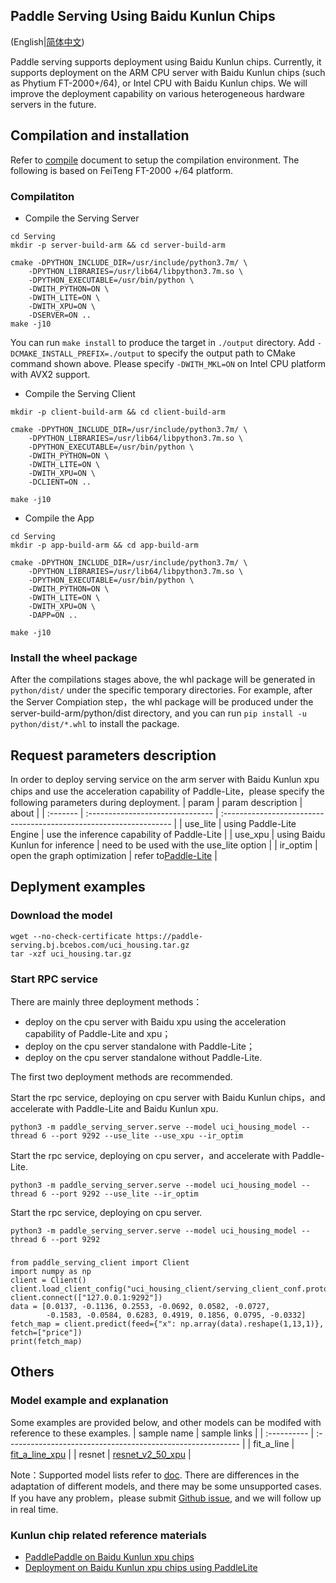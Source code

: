 ## Paddle Serving Using Baidu Kunlun Chips

(English|[简体中文](./Run_On_XPU_CN.md))

Paddle serving supports deployment using Baidu Kunlun chips. Currently, it supports deployment on the ARM CPU server with Baidu Kunlun chips
 (such as Phytium FT-2000+/64), or Intel CPU with Baidu Kunlun chips. We will improve
 the deployment capability on various heterogeneous hardware servers in the future. 

## Compilation and installation
Refer to [compile](Compile.md) document to setup the compilation environment. The following is based on FeiTeng FT-2000 +/64 platform.
### Compilatiton
* Compile the Serving Server
```
cd Serving
mkdir -p server-build-arm && cd server-build-arm

cmake -DPYTHON_INCLUDE_DIR=/usr/include/python3.7m/ \
    -DPYTHON_LIBRARIES=/usr/lib64/libpython3.7m.so \
    -DPYTHON_EXECUTABLE=/usr/bin/python \
    -DWITH_PYTHON=ON \
    -DWITH_LITE=ON \
    -DWITH_XPU=ON \
    -DSERVER=ON ..
make -j10
```
You can run `make install` to produce the target in `./output` directory. Add `-DCMAKE_INSTALL_PREFIX=./output` to specify the output path to CMake command shown above. Please specify `-DWITH_MKL=ON` on Intel CPU platform with AVX2 support.  
* Compile the Serving Client
```
mkdir -p client-build-arm && cd client-build-arm

cmake -DPYTHON_INCLUDE_DIR=/usr/include/python3.7m/ \
    -DPYTHON_LIBRARIES=/usr/lib64/libpython3.7m.so \
    -DPYTHON_EXECUTABLE=/usr/bin/python \
    -DWITH_PYTHON=ON \
    -DWITH_LITE=ON \
    -DWITH_XPU=ON \
    -DCLIENT=ON ..

make -j10
```
* Compile the App
```
cd Serving 
mkdir -p app-build-arm && cd app-build-arm

cmake -DPYTHON_INCLUDE_DIR=/usr/include/python3.7m/ \
    -DPYTHON_LIBRARIES=/usr/lib64/libpython3.7m.so \
    -DPYTHON_EXECUTABLE=/usr/bin/python \
    -DWITH_PYTHON=ON \
    -DWITH_LITE=ON \
    -DWITH_XPU=ON \
    -DAPP=ON ..

make -j10
```
### Install the wheel package
After the compilations stages above, the whl package will be generated in ```python/dist/``` under the specific temporary directories.
For example, after the Server Compiation step，the whl package will be produced under the server-build-arm/python/dist directory, and you can run ```pip install -u python/dist/*.whl``` to install the package.

## Request parameters description
In order to deploy serving
 service on the arm server with Baidu Kunlun xpu chips and use the acceleration capability of Paddle-Lite，please specify the following parameters during deployment.
| param    | param description                | about                                                              |
| :------- | :------------------------------- | :----------------------------------------------------------------- |
| use_lite | using Paddle-Lite Engine         | use the inference capability of Paddle-Lite                        |
| use_xpu  | using Baidu Kunlun for inference | need to be used with the use_lite option                           |
| ir_optim | open the graph optimization      | refer to[Paddle-Lite](https://github.com/PaddlePaddle/Paddle-Lite) |
## Deplyment examples
### Download the model
```
wget --no-check-certificate https://paddle-serving.bj.bcebos.com/uci_housing.tar.gz
tar -xzf uci_housing.tar.gz
```
### Start RPC service
There are mainly three deployment methods：
* deploy on the cpu server with Baidu xpu using the acceleration capability of Paddle-Lite and xpu；
* deploy on the cpu server standalone with Paddle-Lite；
* deploy on the cpu server standalone without Paddle-Lite.
    
The first two deployment methods are recommended.

Start the rpc service, deploying on cpu server with Baidu Kunlun chips，and accelerate with Paddle-Lite and Baidu Kunlun xpu.
```
python3 -m paddle_serving_server.serve --model uci_housing_model --thread 6 --port 9292 --use_lite --use_xpu --ir_optim
```
Start the rpc service, deploying on cpu server，and accelerate with Paddle-Lite.
```
python3 -m paddle_serving_server.serve --model uci_housing_model --thread 6 --port 9292 --use_lite --ir_optim
```
Start the rpc service, deploying on cpu server.
```
python3 -m paddle_serving_server.serve --model uci_housing_model --thread 6 --port 9292
```
### 
```
from paddle_serving_client import Client
import numpy as np
client = Client()
client.load_client_config("uci_housing_client/serving_client_conf.prototxt")
client.connect(["127.0.0.1:9292"])
data = [0.0137, -0.1136, 0.2553, -0.0692, 0.0582, -0.0727,
        -0.1583, -0.0584, 0.6283, 0.4919, 0.1856, 0.0795, -0.0332]
fetch_map = client.predict(feed={"x": np.array(data).reshape(1,13,1)}, fetch=["price"])
print(fetch_map)
```
## Others
### Model example and explanation

Some examples are provided below, and other models can be modifed with reference to these examples.
| sample name | sample links                                                |
| :---------- | :---------------------------------------------------------- |
| fit_a_line  | [fit_a_line_xpu](../python/examples/xpu/fit_a_line_xpu)     |
| resnet      | [resnet_v2_50_xpu](../python/examples/xpu/resnet_v2_50_xpu) |

Note：Supported model lists refer to [doc](https://paddlelite.paddlepaddle.org.cn/introduction/support_model_list.html). There are differences in the adaptation of different models, and there may be some unsupported cases. If you have any problem，please submit [Github issue](https://github.com/PaddlePaddle/Serving/issues), and we will follow up in real time.

### Kunlun chip related reference materials
* [PaddlePaddle on Baidu Kunlun xpu chips](https://www.paddlepaddle.org.cn/documentation/docs/zh/develop/guides/xpu_docs/index_cn.html)
* [Deployment on Baidu Kunlun xpu chips using PaddleLite](https://paddlelite.paddlepaddle.org.cn/demo_guides/baidu_xpu.html)
